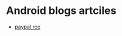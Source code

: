 # Android blogs artciles

- [paypal rce](https://labs.f-secure.com/advisories/paypal-remote-code-execution/)
